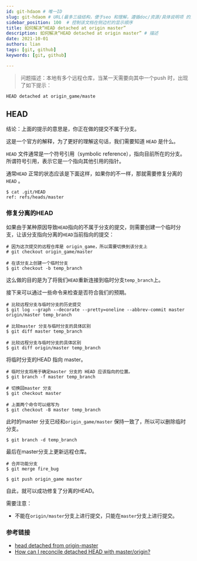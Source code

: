 ```yaml
---
id: git-hdaom # 唯一ID
slug: git-hdaom # URL(最多三级结构，便于seo 和理解，遵循doc/资源/具体说明项 的原则)
sidebar_position: 100  # 控制该文档在侧边栏的显示顺序
title: 如何解决“HEAD detached at origin master”
description: 如何解决“HEAD detached at origin master” # 描述
date: 2021-10-01
authors: lian
tags: [git, github]
keywords: [git, github]

---
```


> 问题描述：本地有多个远程仓库，当某一天需要向其中一个push 时，出现了如下提示：

```
HEAD detached at origin_game/maste
```

## HEAD
结论：上面的提示的意思是，你正在做的提交不属于分支。

这是一个官方的解释，为了更好的理解这句话，我们需要知道 `HEAD` 是什么。

`HEAD` 文件通常是一个符号引用（symbolic reference），指向目前所在的分支。 所谓符号引用，表示它是一个指向其他引用的指针。

通常`HEAD` 正常的状态应该是下面这样，如果你的不一样，那就需要修复分离的`HEAD` 。
```
$ cat .git/HEAD
ref: refs/heads/master
```

### 修复分离的HEAD
如果由于某种原因导致`HEAD`指向的不属于分支的提交，则需要创建一个临时分支，让该分支指向分离的`HEAD`当前指向的提交：

```
# 因为这次提交的远程仓库是 origin_game，所以需要切换到该分支上
# git checkout origin_game/master

# 在该分支上创建一个临时分支
$ git checkout -b temp_branch
```

这么做的目的是为了将我们`HEAD`重新连接到临时分支`temp_branch`上。

接下来可以通过一些命令来检查是否符合我们的预期。
```
# 比较远程分支与临时分支的历史提交
$ git log --graph --decorate --pretty=oneline --abbrev-commit master origin/master temp_branch

# 比较master 分支与临时分支的具体区别
$ git diff master temp_branch

# 比较远程分支与临时分支的具体区别
$ git diff origin/master temp_branch
```

将临时分支的HEAD 指向 master。
```
# 临时分支将用于确定master 分支的 HEAD 应该指向的位置。
$ git branch -f master temp_branch

# 切换回master 分支
$ git checkout master

# 上面两个命令可以缩写为
$ git checkout -B master temp_branch
```
此时的master 分支已经和`origin_game/master` 保持一致了，所以可以删除临时分支。

```
$ git branch -d temp_branch
```

最后在master分支上更新远程仓库。
```
# 合并功能分支
$ git merge fire_bug

$ git push origin_game master
```
自此，就可以成功修复了分离的HEAD。

需要注意：
* 不能在`origin/master`分支上进行提交，只能在`master`分支上进行提交。

### 参考链接
* [head detached from origin-master](https://www.loekvandenouweland.com/content/head-detached-from-origin-master.html)
* [How can I reconcile detached HEAD with master/origin?](https://stackoverflow.com/questions/5772192/how-can-i-reconcile-detached-head-with-master-origin)